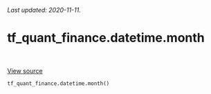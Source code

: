 <!--
This file is generated by a tool. Do not edit directly.
For open-source contributions the docs will be updated automatically.
-->

*Last updated: 2020-11-11.*

<div itemscope itemtype="http://developers.google.com/ReferenceObject">
<meta itemprop="name" content="tf_quant_finance.datetime.month" />
<meta itemprop="path" content="Stable" />
</div>

# tf_quant_finance.datetime.month

<!-- Insert buttons and diff -->

<table class="tfo-notebook-buttons tfo-api" align="left">
</table>

<a target="_blank" href="https://github.com/google/tf-quant-finance/blob/master/tf_quant_finance/datetime/periods.py">View source</a>





```python
tf_quant_finance.datetime.month()
```



<!-- Placeholder for "Used in" -->
